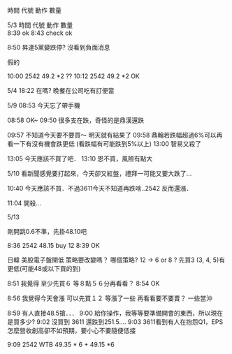 
時間  代號  動作  數量  


5/3
時間  代號  動作  數量  
8:39 ok
8:43 check ok

8:50 昇達5黨變跌停? 沒看到負面消息

假的

10:00 2542 49.2 *2 ??
10:12 2542 49.2 *2 OK

5/4
18:22 在嗎?
晚餐在公司吃有訂便當

5/9
08:53 今天忘了帶手機

08:58 OK~
09:50 很多支在跌，奇怪的是鼎漢還跌

09:57 不知道今天要不要買～ 明天就有結果了
09:58 鼎翰若跌幅超過6%可以再看一下有沒有機會跌更低 (看跌幅有可能跌到5%以上)
13:00 智易又殺了

13:05 今天應該不買了吧．
13:10 恩不買，風險有點大

5/10
看新聞感覺要打起來，今天卻又紅盤，禮拜一可能又要大跌了...

10:40 今天應該不買．不過3611今天不知道再跌啥..2542 反而還漲．

11:04 開殺...

5/13

剛開跳0.6不準，先掛48.10吧

8:36 2542 48.15 buy 12 
8:39 OK

日韓 美股電子盤開低 策略要改變嗎？
哪個策略?
12 -> 6 or 8 ?
先買3 (3, 4, 5)有更低(可能48或以下買的到)

8:51 我覺得 至少先買６ 等８點５６分再看看？
8:54 OK

8:56 我覺得今天會漲 可以先買１２ 等漲了一些 再看看要不要賣？ 一些當沖

8:59 有人直接48.5搶．．．
9:00 給你操作，我等等要準備開會的東西，所以現在是買多少?
9:02 沒買到  3611 還跌到251.5....
9:03 3611看到有人在抱怨Q1，EPS怎麼營收創高卻不如預期，要小心不要隨便低接

9:09 2542 WTB 49.35 * 6 + 49.15 *6 
